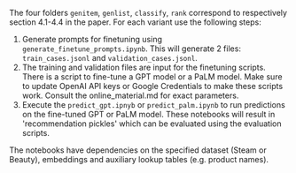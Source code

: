 The four folders `genitem`, `genlist`, `classify`, `rank` correspond to respectively section 4.1-4.4 in the paper. For each variant use the following steps:
1. Generate prompts for finetuning using `generate_finetune_prompts.ipynb`. This will generate 2 files: `train_cases.jsonl` and `validation_cases.jsonl`.
2. The training and validation files are input for the finetuning scripts. There is a script to fine-tune a GPT model or a PaLM model. Make sure to update OpenAI API keys or Google Credentials to make these scripts work. Consult the online_material.md for exact parameters.
3. Execute the `predict_gpt.ipnyb` or `predict_palm.ipynb` to run predictions on the fine-tuned GPT or PaLM model. These notebooks will result in 'recommendation pickles' which can be evaluated using the evaluation scripts. 


The notebooks have dependencies on the specified dataset (Steam or Beauty), embeddings and auxiliary lookup tables (e.g. product names).  